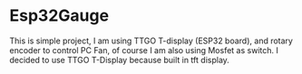 # Esp32Gauge
This is simple project, I am using TTGO T-display (ESP32 board), and rotary encoder to control PC Fan, of course I am also using Mosfet as switch. I decided to use TTGO T-Display because built in tft display.
